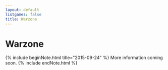 ```yaml
---
layout: default
listgames: false
title: Warzone
---
```


Warzone
========

{% include beginNote.html title="2015-09-24" %}
More information coming soon.
{% include endNote.html %}
